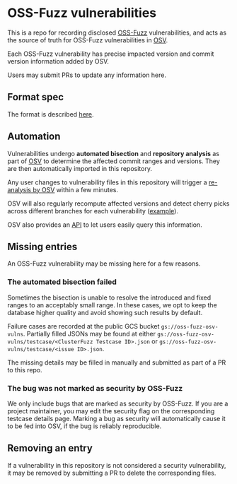 # OSS-Fuzz vulnerabilities

This is a repo for recording disclosed [OSS-Fuzz](https://github.com/google/oss-fuzz)
vulnerabilities, and acts as the source of truth for OSS-Fuzz vulnerabilities in
[OSV].

Each OSS-Fuzz vulnerability has precise impacted version and commit version
information added by OSV.

Users may submit PRs to update any information here.

## Format spec

The format is described [here](https://osv.dev/docs/index.html#tag/vulnerability_schema).

## Automation

Vulnerabilities undergo **automated bisection** and **repository analysis** as part of 
[OSV] to determine the affected commit ranges and versions. They are then
automatically imported in this repository.

Any user changes to vulnerability files in this repository will trigger a
[re-analysis by OSV](https://github.com/google/osv/blob/master/docker/importer/importer.py)
within a few minutes.

OSV will also regularly recompute affected versions and detect cherry picks
across different branches for each vulnerability
([example](https://github.com/google/oss-fuzz-vulns/commit/76395230e992d4de9bae19b39d27dbad16ec389d)).

OSV also provides an [API](https://osv.dev/docs/) to let users easily query this information.

[OSV]: https://github.com/google/osv

## Missing entries

An OSS-Fuzz vulnerability may be missing here for a few reasons.

### The automated bisection failed

Sometimes the bisection is unable to resolve the introduced and fixed
ranges to an acceptably small range. In these cases, we opt to keep the database
higher quality and avoid showing such results by default. 

Failure cases are recorded at the public GCS bucket `gs://oss-fuzz-osv-vulns`.
Partially filled JSONs may be found at either
`gs://oss-fuzz-osv-vulns/testcase/<ClusterFuzz Testcase ID>.json` or
`gs://oss-fuzz-osv-vulns/testcase/<issue ID>.json`.

The missing details may be filled in manually and submitted as part of a PR to this repo.

### The bug was not marked as security by OSS-Fuzz

We only include bugs that are marked as security by OSS-Fuzz. If you are a
project maintainer, you may edit the security flag on the corresponding testcase
details page. Marking a bug as security will automatically cause it to be fed into OSV,
if the bug is reliably reproducible.

## Removing an entry

If a vulnerability in this repository is not considered a security vulnerability,
it may be removed by submitting a PR to delete the corresponding files.


